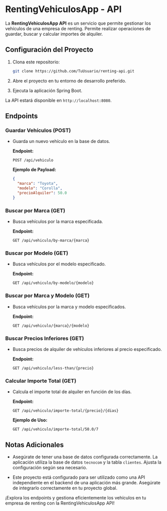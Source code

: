 # RentingVehiculosApp - API

La **RentingVehiculosApp API** es un servicio que permite gestionar los vehículos de una empresa de renting. Permite realizar operaciones de guardar, buscar y calcular importes de alquiler.

## Configuración del Proyecto

1. Clona este repositorio:

   ```bash
   git clone https://github.com/TuUsuario/renting-api.git
   ```

2. Abre el proyecto en tu entorno de desarrollo preferido.

3. Ejecuta la aplicación Spring Boot.

La API estará disponible en `http://localhost:8080`.

## Endpoints

### Guardar Vehículos (POST)

- Guarda un nuevo vehículo en la base de datos.

   **Endpoint:**
   ```
   POST /api/vehiculo
   ```

   **Ejemplo de Payload:**
   ```json
   {
     "marca": "Toyota",
     "modelo": "Corolla",
     "precioAlquiler": 50.0
   }
   ```

### Buscar por Marca (GET)

- Busca vehículos por la marca especificada.

   **Endpoint:**
   ```
   GET /api/vehiculo/by-marca/{marca}
   ```

### Buscar por Modelo (GET)

- Busca vehículos por el modelo especificado.

   **Endpoint:**
   ```
   GET /api/vehiculo/by-modelo/{modelo}
   ```

### Buscar por Marca y Modelo (GET)

- Busca vehículos por la marca y modelo especificados.

   **Endpoint:**
   ```
   GET /api/vehiculo/{marca}/{modelo}
   ```

### Buscar Precios Inferiores (GET)

- Busca precios de alquiler de vehículos inferiores al precio especificado.

   **Endpoint:**
   ```
   GET /api/vehiculo/less-than/{precio}
   ```

### Calcular Importe Total (GET)

- Calcula el importe total de alquiler en función de los días.

   **Endpoint:**
   ```
   GET /api/vehiculo/importe-total/{precio}/{dias}
   ```

   **Ejemplo de Uso:**
   ```
   GET /api/vehiculo/importe-total/50.0/7
   ```

## Notas Adicionales

- Asegúrate de tener una base de datos configurada correctamente. La aplicación utiliza la base de datos `tecnocom` y la tabla `clientes`. Ajusta la configuración según sea necesario.

- Este proyecto está configurado para ser utilizado como una API independiente en el backend de una aplicación más grande. Asegúrate de integrarlo correctamente en tu proyecto global.

¡Explora los endpoints y gestiona eficientemente los vehículos en tu empresa de renting con la RentingVehiculosApp API!
